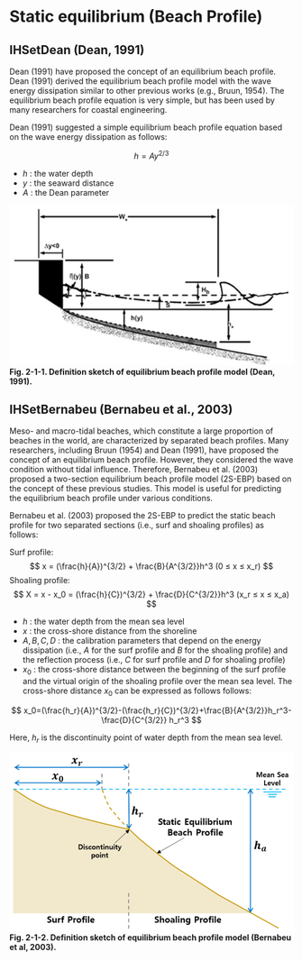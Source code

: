 # Static equilibrium (Beach Profile)

## IHSetDean (Dean, 1991)

Dean (1991) have proposed the concept of an equilibrium beach profile. Dean (1991) derived the equilibrium beach profile model with the wave energy dissipation similar to other previous works (e.g., Bruun, 1954). The equilibrium beach profile equation is very simple, but has been used by many researchers for coastal engineering.

Dean (1991) suggested a simple equilibrium beach profile equation based on the wave energy dissipation as follows:

$$
h=Ay^{2/3}
$$

- $h$ : the water depth
- $y$ : the seaward distance
- $A$ : the Dean parameter

![Fig. 2_1_1](images/Figure2_1_1.png)
**Fig. 2-1-1. Definition sketch of equilibrium beach profile model (Dean, 1991).**

## IHSetBernabeu (Bernabeu et al., 2003)

Meso- and macro-tidal beaches, which constitute a large proportion of beaches in the world, are characterized by separated beach profiles. Many researchers, including Bruun (1954) and Dean (1991), have proposed the concept of an equilibrium beach profile. However, they considered the wave condition without tidal influence. Therefore, Bernabeu et al. (2003) proposed a two-section equilibrium beach profile model (2S-EBP) based on the concept of these previous studies. This model is useful for predicting the equilibrium beach profile under various conditions.

Bernabeu et al. (2003) proposed the 2S-EBP to predict the static beach profile for two separated sections (i.e., surf and shoaling profiles) as follows:

Surf profile:
$$
x = (\frac{h}{A})^{3/2} + \frac{B}{A^{3/2}}h^3 (0 ≤ x ≤ x_r)
$$
Shoaling profile:
$$
X = x - x_0 = (\frac{h}{C})^{3/2} + \frac{D}{C^{3/2}}h^3 (x_r ≤ x ≤ x_a)
$$

- $h$ : the water depth from the mean sea level
- $x$ : the cross-shore distance from the shoreline
- $A,B,C,D$ : the calibration parameters that depend on the energy dissipation (i.e., $A$ for the surf profile and $B$ for the shoaling profile) and the reflection process (i.e., $C$ for surf profile and $D$ for shoaling profile)
- $x_0$ : the cross-shore distance between the beginning of the surf profile and the virtual origin of the shoaling profile over the mean sea level. The cross-shore distance $x_0$ can be expressed as follows follows:

$$
x_0=(\frac{h_r}{A})^{3/2}-(\frac{h_r}{C})^{3/2}+\frac{B}{A^{3/2}}h_r^3-\frac{D}{C^{3/2}}  h_r^3
$$

Here, $h_r$ is the discontinuity point of water depth from the mean sea level.

![Fig. 2_1_2](images/Figure2_1_2.png)
**Fig. 2-1-2. Definition sketch of equilibrium beach profile model (Bernabeu et al, 2003).**